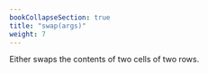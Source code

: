 ```yaml
---
bookCollapseSection: true
title: "swap(args)"
weight: 7
---
```


Either swaps the contents of two cells of two rows.